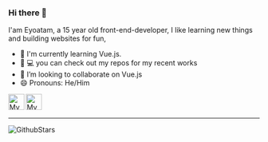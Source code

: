 ### Hi there 👋

I'am Eyoatam, a 15 year old front-end-developer, I like learning new things
 and building websites for fun,
 
- 🌱 I'm currently learning Vue.js. 
- 🔭 💻 you can check out my repos for my recent works 
- 👯 I’m looking to collaborate on Vue.js
- 😄 Pronouns: He/Him
 
 <a href="https://codepen.io/Eyoatam">
  <img width="32" align="left"
     alt="My GitHub profile"
     src="https://cdn.jsdelivr.net/npm/simple-icons@v3/icons/github.svg">
</a>
<a href="https://www.instagram.com/eyoatam.codes">
  <img width="32" align="left"
     alt="My Instagram profile"
     src="https://cdn.jsdelivr.net/npm/simple-icons@v3/icons/instagram.svg">
</a>
<br><br>
<hr/>

![GithubStars](https://github-readme-stats.vercel.app/api/?username=Eyoatam&show_icons=true&title_color=fff&icon_color=79ff97&text_color=9f9f9f&bg_color=151515)
